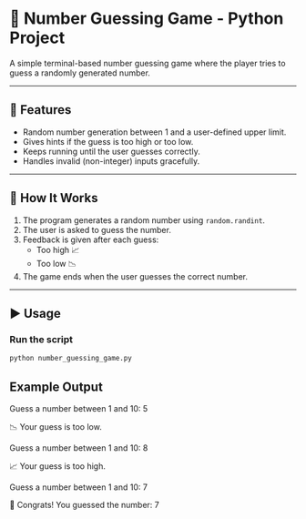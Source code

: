 # 🎯 Number Guessing Game - Python Project

A simple terminal-based number guessing game where the player tries to guess a randomly generated number.

---

## 📌 Features

- Random number generation between 1 and a user-defined upper limit.
- Gives hints if the guess is too high or too low.
- Keeps running until the user guesses correctly.
- Handles invalid (non-integer) inputs gracefully.

---

## 🧠 How It Works

1. The program generates a random number using `random.randint`.
2. The user is asked to guess the number.
3. Feedback is given after each guess:
   - Too high 📈
   - Too low 📉
4. The game ends when the user guesses the correct number.

---

## ▶️ Usage

### Run the script

```bash
python number_guessing_game.py
```

## Example Output

Guess a number between 1 and 10: 5

📉 Your guess is too low.

Guess a number between 1 and 10: 8

📈 Your guess is too high.

Guess a number between 1 and 10: 7

🎉 Congrats! You guessed the number: 7
